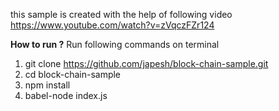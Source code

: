 this sample is created with the help of following video
https://www.youtube.com/watch?v=zVqczFZr124

**How to run ?**
Run following commands on terminal
1. git clone https://github.com/japesh/block-chain-sample.git
2. cd block-chain-sample
3. npm install
4. babel-node index.js